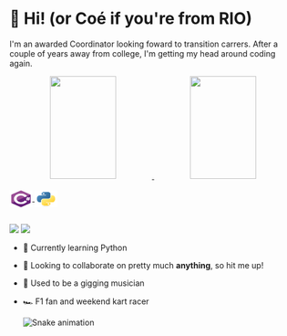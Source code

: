 # 👋 Hi! (or Coé if you're from RIO) 
I'm an awarded Coordinator looking foward to transition carrers. After a couple of years away from college, I'm getting my head around coding again.

<div align="center">
  <a href="https://github.com/henrcaio">
  <img height="180em" img width="48%" src="https://github-readme-stats.vercel.app/api?username=henrcaio&hide=stars&show_icons=true&theme=city_lights&include_all_commits=true&count_private=true"/>
  <img height="180em" img width="48%" src="https://github-readme-stats.vercel.app/api/top-langs/?username=henrcaio&layout=compact&langs_count=7&theme=city_lights&include_all_commits=true&count_private=true"/>
</div>
<div style="display: inline_block"><br>
  <img align="center" alt="Csharp" height="30" width="40" src="https://raw.githubusercontent.com/devicons/devicon/master/icons/csharp/csharp-original.svg">
  <img align="center" alt="Python" height="30" width="40" src="https://raw.githubusercontent.com/devicons/devicon/master/icons/python/python-original.svg">
</div>
  
  ##

<div> 
  <a href="https://www.linkedin.com/in/caio-hs-paula" target="_blank"><img src="https://img.shields.io/badge/LinkedIn-0077B5?style=for-the-badge&logo=linkedin&logoColor=white" target="_blank"></a>
  <a href = "mailto:caioh96@gmail.com"><img src="https://img.shields.io/badge/Gmail-D14836?style=for-the-badge&logo=gmail&logoColor=white" target="_blank"></a> 


- 🌱 Currently learning Python
- 👯 Looking to collaborate on pretty much <b>anything</b>, so hit me up!
- 🎸 Used to be a gigging musician
- 🏎 F1 fan and weekend kart racer
  
  ![Snake animation](https://github.com/henrcaio/henrcaio/blob/output/github-contribution-grid-snake.svg)
</div>

